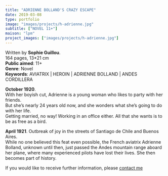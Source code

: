 ```yaml
---
title: "ADRIENNE BOLLAND'S CRAZY ESCAPE"
date: 2019-03-08
type: portfolio
image: "images/projects/h-adrienne.jpg"
subtitle: ["NOVEL 11+"]
maison: "lpm"
project_images: ["images/projects/h-adrienne.jpg"]
---
```


Written by **Sophie Guillou**.   
164 pages, 13*21 cm   
**Public aimed**: 11+   
**Genre**: Novel      
**Keywords**: AVIATRIX | HEROIN | ADRIENNE BOLLAND | ANDES CORDILLERA


**October 1920**.   
With her boyish cut, Adrienne is a young woman who likes to party with her friends.   
But she’s nearly 24 years old now, and she wonders what she’s going to do with her life.   
Getting married, no way! Working in an office either. All that she wants is to be as free as a bird.   

**April 1921**. Outbreak of joy in the streets of Santiago de Chile and Buenos Aires.   
While no one believed this feat even possible, the French aviatrix Adrienne Bolland, unknown until then, just passed the Andes mountain range aboard her plane, where many experienced pilots have lost their lives. She then becomes part of history.   




If you would like to receive further information, please [contact me](mailto:melanie.guillaumin.edition@gmail.com)


